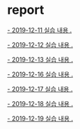 # report


<a href="191211.md"> - 2019-12-11 실습 내용 .</a>
 
<a href="191212.md"> - 2019-12-12 실습 내용 .</a>

<a href="191213.md"> - 2019-12-13 실습 내용 .</a>

<a href="191216.md"> - 2019-12-16 실습 내용 .</a>

<a href="191217.md"> - 2019-12-17 실습 내용 .</a>

<a href="191218.md"> - 2019-12-18 실습 내용 .</a>

<a href="191219.md"> - 2019-12-19 실습 내용 .</a>
